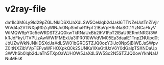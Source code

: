 # v2ray-file

dm1lc3M6Ly9ld29pZGlJNklDSXlJaXdLSW5Ceklqb2dJakl6TTNZeUxtTnZiVjlrWVd4a2VTNXpjR0ZqWlNJc0NpSmhaR1FpT2lBaVpHRnNaSGt1YzNCaFkyVWlMQW9pY0c5eWRDSTZJQ0kwTkRNaUxBb2lhV1FpT2lBaU9ERmtNRGt3WkRJdFkyUTVPUzAwWW1FMExUa3lPR010WVdVM05Ea3daalE1TnpZNUlpd0tJbUZwWkNJNklDSXdJaXdLSW01bGRDSTZJQ0ozY3lJc0NpSjBlWEJsSWpvZ0ltNXZibVVpTEFvaWFHOXpkQ0k2SUNKa1lXeGtlUzV6Y0dGalpTSXNDaUp3WVhSb0lqb2dJaTh5TXpOaWJHOW5JaXdLSW5Sc2N5STZJQ0owYkhNaUNuMEsK
